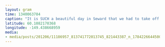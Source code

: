 ```yaml
---
layout: gram
time: 1340063784
caption: "It is SUCH a beautiful day in Seward that we had to take off our shirts and blast our nips."
latitude: 60.1082170368
longitude: -149.438668959
media:
- media/posts/201206/11186957_813741772013745_821443387_n_17842266445000351.jpg
---
```

